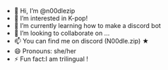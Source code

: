 - 👋 Hi, I’m @n00dlezip
- 👀 I’m interested in K-pop!
- 🌱 I’m currently learning how to make a discord bot
- 💞️ I’m looking to collaborate on ...
- 📫 You can find me on discord (N00dle.zip) ★
- 😄 Pronouns: she/her
- ⚡ Fun fact:I am trilingual !

<!---
n00dlezip/n00dlezip is a ✨ special ✨ repository because its `README.md` (this file) appears on your GitHub profile.
You can click the Preview link to take a look at your changes.
--->
